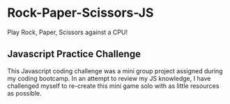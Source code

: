 # Rock-Paper-Scissors-JS
<p>Play Rock, Paper, Scissors against a CPU!</p>

## Javascript Practice Challenge
<p>This Javascript coding challenge was a mini group project assigned during my coding bootcamp. In an attempt to review my JS knowledge, I have challenged myself to re-create this mini game solo with as little resources as possible.<p>
